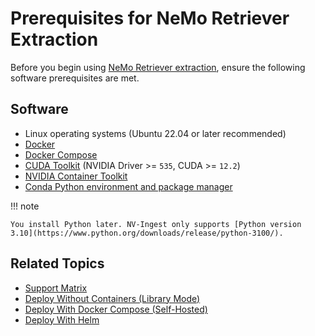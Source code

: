 # Prerequisites for NeMo Retriever Extraction

Before you begin using [NeMo Retriever extraction](overview.md), ensure the following software prerequisites are met.


## Software

- Linux operating systems (Ubuntu 22.04 or later recommended)
- [Docker](https://docs.docker.com/engine/install/)
- [Docker Compose](https://docs.docker.com/compose/install/)
- [CUDA Toolkit](https://developer.nvidia.com/cuda-downloads) (NVIDIA Driver >= `535`, CUDA >= `12.2`)
- [NVIDIA Container Toolkit](https://docs.nvidia.com/datacenter/cloud-native/container-toolkit/latest/install-guide.html)
- [Conda Python environment and package manager](https://github.com/conda-forge/miniforge)


!!! note

    You install Python later. NV-Ingest only supports [Python version 3.10](https://www.python.org/downloads/release/python-3100/).


## Related Topics

- [Support Matrix](support-matrix.md)
- [Deploy Without Containers (Library Mode)](quickstart-library-mode.md)
- [Deploy With Docker Compose (Self-Hosted)](quickstart-guide.md)
- [Deploy With Helm](helm.md)
